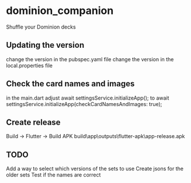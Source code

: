 # dominion_companion

Shuffle your Dominion decks

## Updating the version
change the version in the pubspec.yaml file
change the version in the local.properties file

## Check the card names and images
in the main.dart adjust
await settingsService.initializeApp();
to
await settingsService.initializeApp(checkCardNamesAndImages: true);

## Create release
Build -> Flutter -> Build APK
build\app\outputs\flutter-apk\app-release.apk

## TODO
Add a way to select which versions of the sets to use
Create jsons for the older sets
Test if the names are correct
